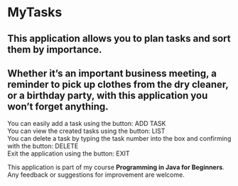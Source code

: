# MyTasks
## This application allows you to plan tasks and sort them by importance.
## Whether it’s an important business meeting, a reminder to pick up clothes from the dry cleaner, or a birthday party, with this application you won’t forget anything.

  You can easily add a task using the button: ADD TASK\
  You can view the created tasks using the button: LIST\
  You can delete a task by typing the task number into the box and confirming with the button: DELETE\
  Exit the application using the button: EXIT

   This application is part of my course **Programming in Java for Beginners**.\
   Any feedback or suggestions for improvement are welcome.

